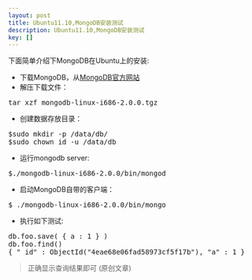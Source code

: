 ```yaml
---
layout: post
title: Ubuntu11.10,MongoDB安装测试
description: Ubuntu11.10,MongoDB安装测试
key: []
---
```

下面简单介绍下MongoDB在Ubuntu上的安装:

 - 下载MongoDB，从[MongoDB官方网站][1]
 - 解压下载文件：
<pre>
tar xzf mongodb-linux-i686-2.0.0.tgz
</pre>
 - 创建数据存放目录：
<pre>
$sudo mkdir -p /data/db/
$sudo chown id -u /data/db
</pre>
 - 运行mongodb server:
<pre>
$./mongodb-linux-i686-2.0.0/bin/mongod
</pre>
 - 启动MongoDB自带的客户端：
<pre>
$ ./mongodb-linux-i686-2.0.0/bin/mongo
</pre>
 - 执行如下测试:
<pre>
db.foo.save( { a : 1 } )
db.foo.find()
{ "_id" : ObjectId("4eae68e06fad58973cf5f17b"), "a" : 1 }
</pre>

>正确显示查询结果即可  (原创文章)

  [1]: http://www.mongodb.org "MongoDB"
